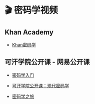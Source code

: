 # 🎬 密码学视频

## Khan Academy

- <a href="https://zh.khanacademy.org/computing/computer-science/cryptography/crypt/v/caesar-cipher"  target="_blank">Khan密码学</a>

## 可汗学院公开课 - 网易公开课

- <a href="https://open.163.com/newview/movie/free?pid=MFFC3ABMF&mid=MFFC3KUGG" target="_blank">密码学入门</a>

- <a href="https://open.163.com/newview/movie/courseintro?newurl=%2Fspecial%2FKhan%2Fmoderncryptography.html" target="_blank">可汗学院公开课：现代密码学</a>

- <a href="https://open.163.com/newview/movie/courseintro?newurl=MFFC3ABMF" target="_blank">密码学之旅</a>
